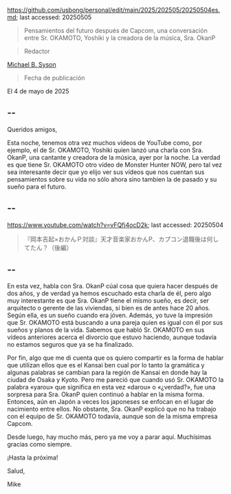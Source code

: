 https://github.com/usbong/personal/edit/main/2025/202505/20250504es.md; last accessed: 20250505

> Pensamientos del futuro después de Capcom, una conversación entre Sr. OKAMOTO, Yoshiki y la creadora de la música, Sra. OkanP 

> Redactor

[Michael B. Syson](https://www.linkedin.com/in/michaelsyson/)

> Fecha de publicación

El 4 de mayo de 2025

## --

Queridos amigos,

Esta noche, tenemos otra vez muchos vídeos de YouTube como, por ejemplo, el de Sr. OKAMOTO, Yoshiki quien lanzó una charla con Sra. OkanP, una  cantante y creadora de la música, ayer por la noche. La verdad es que tiene Sr. OKAMOTO otro vídeo de Monster Hunter NOW, pero tal vez sea interesante decir que yo elijo ver sus vídeos que nos cuentan sus pensamientos sobre su vida no sólo ahora sino tambien la de pasado y su sueño para el futuro.

## --

https://www.youtube.com/watch?v=vFQfj4ocD2k; last accessed: 20250504

> 『岡本吉起×おかんＰ対談』天才音楽家おかんP、カプコン退職後は何してたん？（後編） 

## --

En esta vez, habla con Sra. OkanP cúal cosa que quiera hacer después de dos años, y de verdad ya hemos escuchado esta charla de él, pero algo muy interestante es que Sra. OkanP tiene el mismo sueño, es decir, ser arquitecto o gerente de las viviendas, si bien es de antes hace 20 años. Según ella, es un sueño cuando era jóven. Además, yo tuve la impresión que Sr. OKAMOTO está buscando a una pareja quien es igual con él por sus sueños y planos de la vida. Sabemos que habló Sr. OKAMOTO en sus vídeos anteriores acerca el divorcio que estuvo haciendo, aunque todavía no estamos seguros que ya se ha finalizado.

Por fin, algo que me di cuenta que os quiero compartir es la forma de hablar que utilizan ellos que es el Kansai ben cual por lo tanto la gramática y algunas palabras se cambian para la región de Kansai en donde hay la ciudad de Osaka y Kyoto. Pero me pareció que cuando usó Sr. OKAMOTO la palabra «yarou» que significa en esta vez «darou» o «¿verdad?», fue una sorpresa para Sra. OkanP quien continuó a hablar en la misma forma. Entonces, aún en Japón a veces los japoneses se enfocan en el lugar de nacimiento entre ellos. No obstante, Sra. OkanP explicó que no ha trabajo con el equipo de Sr. OKAMOTO todavía, aunque son de la misma empresa Capcom. 

Desde luego, hay mucho más, pero ya me voy a parar aquí. Muchísimas gracias como siempre.

¡Hasta la próxima!

Salud,

Mike
